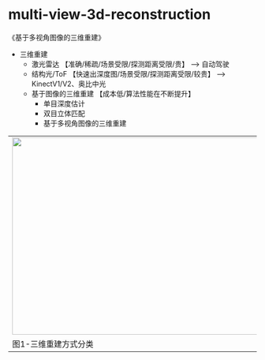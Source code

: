 # multi-view-3d-reconstruction
《基于多视角图像的三维重建》
+ 三维重建
  + 激光雷达  【准确/稀疏/场景受限/探测距离受限/贵】 --> 自动驾驶
  + 结构光/ToF 【快速出深度图/场景受限/探测距离受限/较贵】 --> KinectV1/V2、奥比中光
  + 基于图像的三维重建 【成本低/算法性能在不断提升】
    + 单目深度估计
    + 双目立体匹配
    + 基于多视角图像的三维重建

 <table align="center">
  <tr>
    <td><img src="images/figures/fig1_3d_recon.png" width="800" height="400"></td>
  </tr>
  <tr>
    <td>图1-三维重建方式分类</td>
  </tr>
</table>
